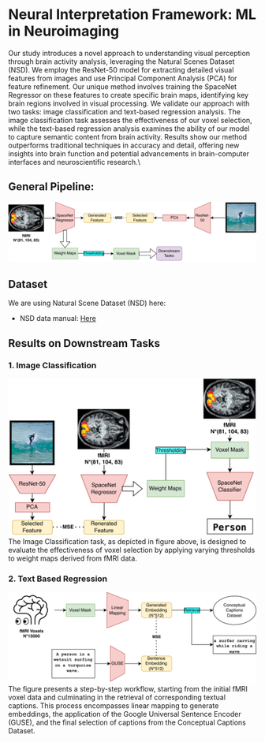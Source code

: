 # Neural Interpretation Framework: ML in Neuroimaging
Our study introduces a novel approach to understanding visual perception through brain activity analysis, leveraging the Natural Scenes Dataset (NSD). We employ the ResNet-50 model for extracting detailed visual features from images and use Principal Component Analysis (PCA) for feature refinement. Our unique method involves training the SpaceNet Regressor on these features to create specific brain maps, identifying key brain regions involved in visual processing. We validate our approach with two tasks: image classification and text-based regression analysis. The image classification task assesses the effectiveness of our voxel selection, while the text-based regression analysis examines the ability of our model to capture semantic content from brain activity. Results show our method outperforms traditional techniques in accuracy and detail, offering new insights into brain function and potential advancements in brain-computer interfaces and neuroscientific research.\
## General Pipeline:
<!-- Add General Pipeline here -->
![General Pipeline](./figures/GeneralPipeline.png)

## Dataset
We are using Natural Scene Dataset (NSD) here:
- NSD data manual: [Here](https://cvnlab.slite.page/p/CT9Fwl4_hc/NSD-Data-Manual)

## Results on Downstream Tasks
### 1. Image Classification
![Image Classification](./figures/ImageClassification.png)
The Image Classification task, as depicted in figure above, is designed to evaluate the effectiveness of voxel selection by applying varying thresholds to weight maps derived from fMRI data.

### 2. Text Based Regression
![Linear Mapping and Retrieval](./figures/LinearMapping&Retrieval.png)
The figure presents a step-by-step workflow, starting from the initial fMRI voxel data and culminating in the retrieval of corresponding textual captions. This process encompasses linear mapping to generate embeddings, the application of the Google Universal Sentence Encoder (GUSE), and the final selection of captions from the Conceptual Captions Dataset.
